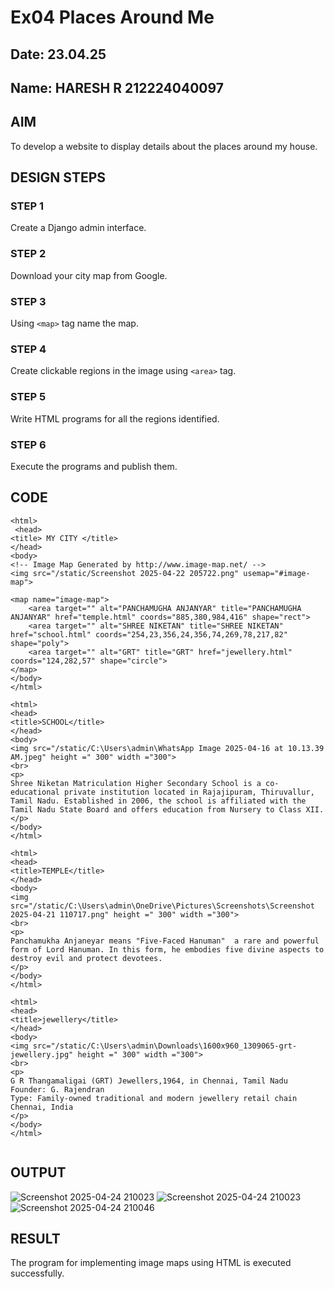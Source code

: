 # Ex04 Places Around Me
## Date: 23.04.25
## Name: HARESH R 212224040097

## AIM
To develop a website to display details about the places around my house.

## DESIGN STEPS

### STEP 1
Create a Django admin interface.

### STEP 2
Download your city map from Google.

### STEP 3
Using ```<map>``` tag name the map.

### STEP 4
Create clickable regions in the image using ```<area>``` tag.

### STEP 5
Write HTML programs for all the regions identified.

### STEP 6
Execute the programs and publish them.

## CODE
```
<html>
 <head>
<title> MY CITY </title> 
</head>
<body>
<!-- Image Map Generated by http://www.image-map.net/ -->
<img src="/static/Screenshot 2025-04-22 205722.png" usemap="#image-map">

<map name="image-map">
    <area target="" alt="PANCHAMUGHA ANJANYAR" title="PANCHAMUGHA ANJANYAR" href="temple.html" coords="885,380,984,416" shape="rect">
    <area target="" alt="SHREE NIKETAN" title="SHREE NIKETAN" href="school.html" coords="254,23,356,24,356,74,269,78,217,82" shape="poly">
    <area target="" alt="GRT" title="GRT" href="jewellery.html" coords="124,282,57" shape="circle">
</map>
</body>
</html>

<html>
<head>
<title>SCHOOL</title>
</head>
<body>
<img src="/static/C:\Users\admin\WhatsApp Image 2025-04-16 at 10.13.39 AM.jpeg" height =" 300" width ="300">
<br>
<p>
Shree Niketan Matriculation Higher Secondary School is a co-educational private institution located in Rajajipuram, Thiruvallur, Tamil Nadu. Established in 2006, the school is affiliated with the Tamil Nadu State Board and offers education from Nursery to Class XII.
</p>
</body>
</html>

<html>
<head>
<title>TEMPLE</title>
</head>
<body>
<img src="/static/C:\Users\admin\OneDrive\Pictures\Screenshots\Screenshot 2025-04-21 110717.png" height =" 300" width ="300">
<br>
<p>
Panchamukha Anjaneyar means "Five-Faced Hanuman"  a rare and powerful form of Lord Hanuman. In this form, he embodies five divine aspects to destroy evil and protect devotees.
</p>
</body>
</html>

<html>
<head>
<title>jewellery</title>
</head>
<body>
<img src="/static/C:\Users\admin\Downloads\1600x960_1309065-grt-jewellery.jpg" height =" 300" width ="300">
<br>
<p>
G R Thangamaligai (GRT) Jewellers,1964, in Chennai, Tamil Nadu
Founder: G. Rajendran
Type: Family-owned traditional and modern jewellery retail chain
Chennai, India
</p>
</body>
</html>


```

## OUTPUT
![Screenshot 2025-04-24 210023](https://github.com/user-attachments/assets/421387e0-3da9-4bbd-8098-4df317c2a76c)
![Screenshot 2025-04-24 210023](https://github.com/user-attachments/assets/5c8d25f6-f8ec-441e-9800-f40a23e1d0cf)
![Screenshot 2025-04-24 210046](https://github.com/user-attachments/assets/715d27d2-4274-487e-8e2b-6894a84aeacb)



## RESULT
The program for implementing image maps using HTML is executed successfully.
